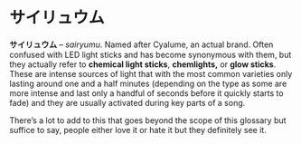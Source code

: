# サイリュウム

**サイリュウム** – *sairyumu*. Named after Cyalume, an actual brand. Often confused with LED light sticks and has become synonymous with them, but they actually refer to **chemical light sticks**, **chemlights,** or **glow sticks**. These are intense sources of light that with the most common varieties only lasting around one and a half minutes (depending on the type as some are more intense and last only a handful of seconds before it quickly starts to fade) and they are usually activated during key parts of a song.

There’s a lot to add to this that goes beyond the scope of this glossary but suffice to say, people either love it or hate it but they definitely see it.
